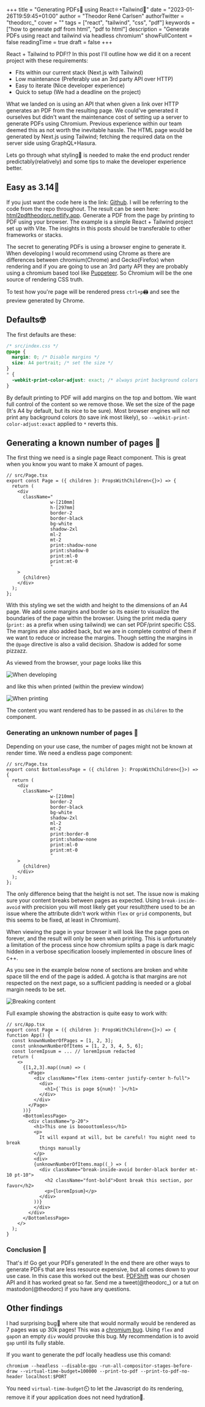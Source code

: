 +++
title = "Generating PDFs📄 using React⚛️+Tailwind🍃"
date = "2023-01-26T19:59:45+01:00"
author = "Theodor René Carlsen"
authorTwitter = "theodorc_" 
cover = ""
tags = ["react", "tailwind", "css", "pdf"]
keywords = ["how to generate pdf from html", "pdf to html"]
description = "Generate PDFs using react and tailwind via headless chromium"
showFullContent = false
readingTime = true
draft = false
+++

React + Tailwind to PDF⁉️ In this post I'll outline how we did it on a recent
project with these requirements:

- Fits within our current stack (Next.js with Tailwind)
- Low maintenance (Preferably use an 3rd party API over HTTP)
- Easy to iterate (Nice developer experience)
- Quick to setup (We had a deadline on the project)

What we landed on is using an API that when given a link over HTTP generates an
PDF from the resulting page. We could've generated it ourselves but didn't want
the maintenance cost of setting up a server to generate PDFs using Chromium.
Previous experience within our team deemed this as not worth the inevitable
hassle. The HTML page would be generated by Next.js using Tailwind; fetching the
required data on the server side using GraphQL+Hasura.

Lets go through what styling💄 is needed to make the end product render
predictably(relatively) and some tips to make the developer experience better.

## Easy as 3.14🥧

If you just want the code here is the link:
[Github](https://github.com/TheodorRene/html2pdf/blob/main/src/App.tsx). I will
be referring to the code from the repo throughout. The result can be seen here:
[html2pdftheodorc.netlify.app](https://html2pdftheodorc.netlify.app/). Generate
a PDF from the page by printing to PDF using your browser. The example is a
simple React + Tailwind project set up with Vite. The insights in this posts
should be transferable to other frameworks or stacks.

The secret to generating PDFs is using a browser engine to generate it. When
developing I would recommend using Chrome as there are differences between
chromium(Chrome) and Gecko(Firefox) when rendering and if you are going to use
an 3rd party API they are probably using a chromium based tool like
[Puppeteer](https://pptr.dev/). So Chromium will be the one source of rendering
CSS truth.

To test how you're page will be rendered press `ctrl+p`🖨️ and see the preview
generated by Chrome.

## Defaults🤓

The first defaults are these:

```css
/* src/index.css */
@page {
  margin: 0; /* Disable margins */
  size: A4 portrait; /* set the size */
}
* {
  -webkit-print-color-adjust: exact; /* always print background colors */
}
```

By default printing to PDF will add margins on the top and bottom. We want full
control of the content so we remove those. We set the size of the page (It's A4
by default, but its nice to be sure). Most browser engines will not print any
background colors (to save ink most likely), so
`--webkit-print-color-adjust:exact` applied to `*` reverts this.

## Generating a known number of pages 📄

The first thing we need is a single page React component. This is great when you know you
want to make X amount of pages.

```tsx
// src/Page.tsx
export const Page = ({ children }: PropsWithChildren<{}>) => {
  return (
    <div
      className="
                w-[210mm]
                h-[297mm]
                border-2
                border-black
                bg-white
                shadow-2xl
                ml-2
                mt-2
                print:shadow-none
                print:shadow-0
                print:ml-0
                print:mt-0
                "
    >
      {children}
    </div>
  );
};
```

With this styling we set the width and height to the dimensions of an A4 page.
We add some margins and border so its easier to visualize the boundaries of the
page within the browser. Using the print media query (`print:` as a prefix when
using tailwind) we can set PDF/print specific CSS. The margins are also added
back, but we are in complete control of them if we want to reduce or increase
the margins. Though setting the margins in the `@page` directive is also a valid
decision. Shadow is added for some pizzazz.

As viewed from the browser, your page looks like this

![When developing](/img/dev_mode.png)

and like this when printed (within the preview window)

![When printing](/img/print_mode.png)

The content you want rendered has to be passed in as `children` to the component.

### Generating an unknown number of pages 📃

Depending on your use case, the number of pages might not be known at render
time. We need a endless page component:

```tsx
// src/Page.tsx
export const BottomlessPage = ({ children }: PropsWithChildren<{}>) => {
  return (
    <div
      className="
                w-[210mm]
                border-2
                border-black
                bg-white
                shadow-2xl
                ml-2
                mt-2
                print:border-0
                print:shadow-none
                print:ml-0
                print:mt-0
                "
    >
      {children}
    </div>
  );
};
```

The only difference being that the height is not set. The issue now is making
sure your content breaks between pages as expected. Using `break-inside-avoid`
with precision you will most likely get your result(there used to be an issue
where the attribute didn't work within `flex` or `grid` components, but this
seems to be fixed, at least in Chromium).

When viewing the page in your browser it will look like the page goes on
forever, and the result will only be seen when printing. This is unfortunately a
limitation of the process since how chromium splits a page is dark magic hidden
in a verbose specification loosely implemented in obscure lines of c++.

As you see in the example below none of sections are broken and white space till
the end of the page is added. A gotcha is that margins are not respected on the
next page, so a sufficient padding is needed or a global margin needs to be set.

![Breaking content](/img/break_content.png)

Full example showing the abstraction is quite easy to work with:

```tsx
// src/App.tsx
export const Page = ({ children }: PropsWithChildren<{}>) => {
function App() {
  const knownNumberOfPages = [1, 2, 3];
  const unknownNumberOfItems = [1, 2, 3, 4, 5, 6];
  const loremIpsum = ... // loremIpsum redacted
  return (
    <>
      {[1,2,3].map((num) => (
        <Page>
          <div className="flex items-center justify-center h-full">
            <div>
              <h1>{`This is page ${num}! `}</h1>
            </div>
          </div>
        </Page>
      ))}
      <BottomlessPage>
        <div className="p-20">
          <h1>This one is boooottomless</h1>
          <p>
            It will expand at will, but be careful! You might need to break
            things manually
          </p>
          <div>
          {unknownNumberOfItems.map((_) => (
            <div className="break-inside-avoid border-black border mt-10 pt-10">
              <h2 className="font-bold">Dont break this section, por favor</h2>
              <p>{loremIpsum}</p>
            </div>
          ))}
          </div>
        </div>
      </BottomlessPage>
    </>
  );
}
```

### Conclusion 🧙

That's it! Go get your PDFs generated! In the end there are other ways to
generate PDFs that are less resource expensive, but all comes down to your use
case. In this case this worked out the best. [PDFShift](https://pdfshift.io) was
our chosen API and it has worked great so far. Send me a tweet(@theodorc\_) or a
tut on mastodon(@theodorc) if you have any questions.

## Other findings

I had surprising bug🐛 where site that would normally would be rendered as 7
pages was up 30k pages! This was a [chromium
bug](https://bugs.chromium.org/p/chromium/issues/detail?id=1161709). Using
`flex` and `gap`on an empty `div` would provoke this bug. My recommendation is to
avoid `gap` until its fully stable.

If you want to generate the pdf locally headless use this comand:

`chromium --headless --disable-gpu -run-all-compositor-stages-before-draw --virtual-time-budget=100000 --print-to-pdf --print-to-pdf-no-header localhost:$PORT`

You need `virtual-time-budget`⏲️ to let the Javascript do its rendering, remove it
if your application does not need hydration🌊.
